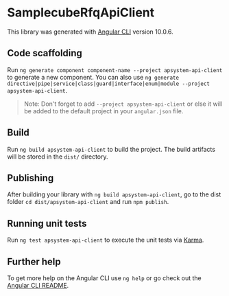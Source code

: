 # SamplecubeRfqApiClient

This library was generated with [Angular CLI](https://github.com/angular/angular-cli) version 10.0.6.

## Code scaffolding

Run `ng generate component component-name --project apsystem-api-client` to generate a new component. You can also use `ng generate directive|pipe|service|class|guard|interface|enum|module --project apsystem-api-client`.
> Note: Don't forget to add `--project apsystem-api-client` or else it will be added to the default project in your `angular.json` file. 

## Build

Run `ng build apsystem-api-client` to build the project. The build artifacts will be stored in the `dist/` directory.

## Publishing

After building your library with `ng build apsystem-api-client`, go to the dist folder `cd dist/apsystem-api-client` and run `npm publish`.

## Running unit tests

Run `ng test apsystem-api-client` to execute the unit tests via [Karma](https://karma-runner.github.io).

## Further help

To get more help on the Angular CLI use `ng help` or go check out the [Angular CLI README](https://github.com/angular/angular-cli/blob/master/README.md).
